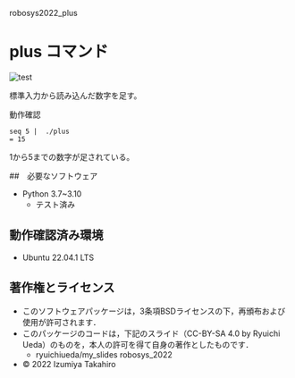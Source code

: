  robosys2022_plus
# plus コマンド
![test](https://github.com/takahiro1000/robosys2022_plus/actions/workflows/test.yml/badge.svg)




標準入力から読み込んだ数字を足す。

動作確認
```
seq 5 |  ./plus
= 15
```
1から5までの数字が足されている。

##　必要なソフトウェア
* Python 3.7~3.10
  * テスト済み


## 動作確認済み環境
* Ubuntu 22.04.1 LTS
## 著作権とライセンス
* このソフトウェアパッケージは，3条項BSDライセンスの下，再頒布および使用が許可されます．
* このパッケージのコードは，下記のスライド（CC-BY-SA 4.0 by Ryuichi Ueda）のものを，本人の許可を得て自身の著作としたものです．　
  * ryuichiueda/my_slides robosys_2022
* © 2022 Izumiya Takahiro
